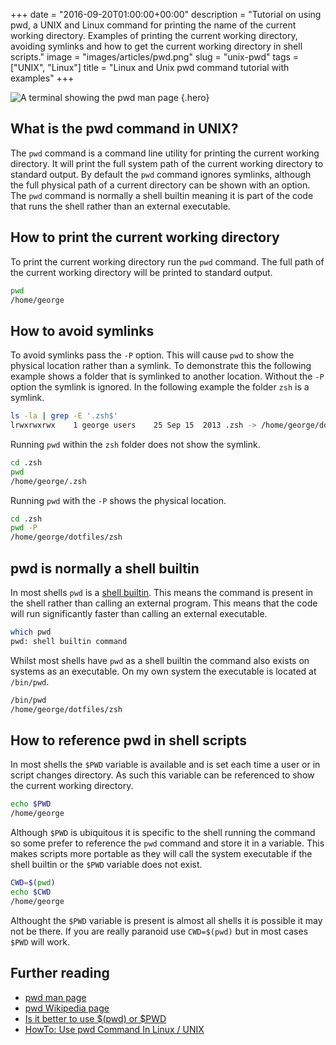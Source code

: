 +++
date = "2016-09-20T01:00:00+00:00"
description = "Tutorial on using pwd, a UNIX and Linux command for printing the name of the current working directory. Examples of printing the current working directory, avoiding symlinks and how to get the current working directory in shell scripts."
image = "images/articles/pwd.png"
slug = "unix-pwd"
tags = ["UNIX", "Linux"]
title = "Linux and Unix pwd command tutorial with examples"
+++

<!-- prettier-ignore -->
![A terminal showing the pwd man page][2]
{.hero}

## What is the pwd command in UNIX?

The `pwd` command is a command line utility for printing the current working
directory. It will print the full system path of the current working directory
to standard output. By default the `pwd` command ignores symlinks, although the
full physical path of a current directory can be shown with an option. The `pwd`
command is normally a shell builtin meaning it is part of the code that runs the
shell rather than an external executable.

## How to print the current working directory

To print the current working directory run the `pwd` command. The full path of
the current working directory will be printed to standard output.

```sh
pwd
/home/george
```

## How to avoid symlinks

To avoid symlinks pass the `-P` option. This will cause `pwd` to show the
physical location rather than a symlink. To demonstrate this the following
example shows a folder that is symlinked to another location. Without the `-P`
option the symlink is ignored. In the following example the folder `zsh` is a
symlink.

```sh
ls -la | grep -E '.zsh$'
lrwxrwxrwx    1 george users    25 Sep 15  2013 .zsh -> /home/george/dotfiles/zsh
```

Running `pwd` within the `zsh` folder does not show the symlink.

```sh
cd .zsh
pwd
/home/george/.zsh
```

Running `pwd` with the `-P` shows the physical location.

```sh
cd .zsh
pwd -P
/home/george/dotfiles/zsh
```

## pwd is normally a shell builtin

In most shells `pwd` is a [shell builtin][4]. This means the command is present
in the shell rather than calling an external program. This means that the code
will run significantly faster than calling an external executable.

```sh
which pwd
pwd: shell builtin command
```

Whilst most shells have `pwd` as a shell builtin the command also exists on
systems as an executable. On my own system the executable is located at
`/bin/pwd`.

```sh
/bin/pwd
/home/george/dotfiles/zsh
```

## How to reference pwd in shell scripts

In most shells the `$PWD` variable is available and is set each time a user or
in script changes directory. As such this variable can be referenced to show the
current working directory.

```sh
echo $PWD
/home/george
```

Although `$PWD` is ubiquitous it is specific to the shell running the command so
some prefer to reference the `pwd` command and store it in a variable. This
makes scripts more portable as they will call the system executable if the shell
builtin or the `$PWD` variable does not exist.

```sh
CWD=$(pwd)
echo $CWD
/home/george
```

Althought the `$PWD` variable is present is almost all shells it is possible it
may not be there. If you are really paranoid use `CWD=$(pwd)` but in most cases
`$PWD` will work.

## Further reading

- [pwd man page][1]
- [pwd Wikipedia page][3]
- [Is it better to use $(pwd) or $PWD][5]
- [HowTo: Use pwd Command In Linux / UNIX][6]

[1]: http://linux.die.net/man/1/pwd
[2]: /images/articles/pwd.png "Linux and Unix pwd command"
[3]: https://en.wikipedia.org/wiki/Pwd
[4]: https://en.wikipedia.org/wiki/Shell_builtin
[5]:
  http://unix.stackexchange.com/questions/173916/is-it-better-to-use-pwd-or-pwd
[6]: http://www.cyberciti.biz/faq/pwd-linux-unix-command-examples/
